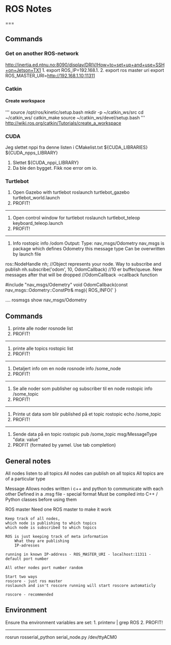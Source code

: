 # ROS Notes
===
## Commands
### Get on another ROS-network
http://inertia.ed.ntnu.no:8090/display/DRIV/How+to+set+up+and+use+SSH+on+Jetson+TX1
1.
export ROS_IP=192.168.1.<your-own-ip>
2. export ros master uri
export ROS_MASTER_URI=http://192.168.1.10:11311




### Catkin
#### Create workspace
'''
source /opt/ros/kinetic/setup.bash
mkdir -p ~/catkin_ws/src
cd ~/catkin_ws/
catkin_make
source ~/catkin_ws/devel/setup.bash
'''
http://wiki.ros.org/catkin/Tutorials/create_a_workspace



### CUDA
Jeg slettet nppi fra denne listen i CMakelist.txt
  ${CUDA_LIBRARIES} ${CUDA_npps_LIBRARY}
1. Slettet
${CUDA_nppi_LIBRARY}
2. Da ble den bygget. Fikk noe error om io.

### Turtlebot
1. Open Gazebo with turtlebot
roslaunch turtlebot_gazebo turtlebot_world.launch
2. PROFIT!
----
1. Open control window for turtlebot
roslaunch turtlebot_teleop keyboard_teleop.launch
2. PROFIT!
------
1. Info
rostopic info /odom
Output:
Type: nav_msgs/Odometry
nav_msgs is package which defines Odometry this message type
	Can be overwritten by launch file

ros::NodeHandle nh; //Object represents your node. Way to subscribe and publish
nh.subscribe('odom', 10, OdomCallback)
//10 er buffer/queue. New messages after that will be dropped
//OdomCallback ->callback function

#include "nav_msgs/Odemetry"
void OdomCallback(const nav_msgs::Odometry::ConstPtr& msg){
	ROS_INFO('
}

....
rosmsgs show nav_msgs/Odometry

## Commands
1. printe alle noder
rosnode list
2. PROFIT!
------
1. printe alle topics
rostopic list
2. PROFIT!
------
1. Detaljert info om en node
rosnode info /some_node
2. PROFIT!
------
1. Se alle noder som publisher og subscriber til en node
rostopic info /some_topic
2. PROFIT!
------
1. Printe ut data som blir published på et topic
rostopic echo /some_topic
2. PROFIT!
-----
1. Sende data på en topic
rostopic pub /some_topic msg/MessageType "data: value"
2. PROFIT
(formated by yamel. Use tab completion)



## General notes
All nodes listen to all topics
All nodes can publish on all topics
All topics are of a particular type

Message
	Allows nodes written i c++ and python to communicate with each other
	Defined in a .msg file - special format
	Must be compiled into C++ / Python classes before using them

ROS master
	Need one ROS master to make it work

	Keep track of all nodes,
	which node is publishing to which topics
	which node is subscribed to which topics

	ROS is just keeping track of meta information
		What they are publishing
		IP-adresses

	running in known IP-address - ROS_MASTER_URI - localhost:11311 - default port number

	All other nodes port number random

	Start two ways
	roscore - just ros master
	roslaunch and isn't roscore running will start roscore automaticly

	roscore - recommended


## Environment
Ensure tha environment variables are set:
1.
printenv | grep ROS
2. PROFIT!

----
rosrun rosserial_python serial_node.py /dev/ttyACM0
